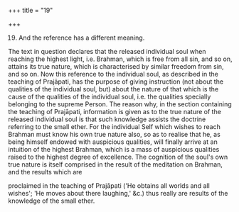 +++
title = "19"

+++


19. And the reference has a different meaning.

The text in question declares that the released individual soul when reaching the highest light, i.e. Brahman, which is free from all sin, and so on, attains its true nature, which is characterised by similar freedom from sin, and so on. Now this reference to the individual soul, as described in the teaching of Prajāpati, has the purpose of giving instruction (not about the qualities of the individual soul, but) about the nature of that which is the cause of the qualities of the individual soul, i.e. the qualities specially belonging to the supreme Person. The reason why, in the section containing the teaching of Prajāpati, information is given as to the true nature of the released individual soul is that such knowledge assists the doctrine referring to the small ether. For the individual Self which wishes to reach Brahman must know his own true nature also, so as to realise that he, as being himself endowed with auspicious qualities, will finally arrive at an intuition of the highest Brahman, which is a mass of auspicious qualities raised to the highest degree of excellence. The cognition of the soul's own true nature is itself comprised in the result of the meditation on Brahman, and the results which are

proclaimed in the teaching of Prajāpati ('He obtains all worlds and all wishes'; 'He moves about there laughing,' &c.) thus really are results of the knowledge of the small ether.

